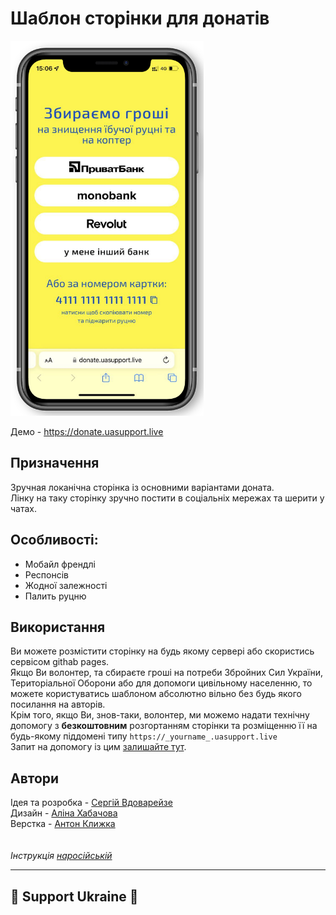 # Шаблон сторінки для донатів

<img src='img/demo.png' height=600>

Демо - https://donate.uasupport.live

## Призначення
Зручная локанічна сторінка із основними варіантами доната.\
Лінку на таку сторінку зручно постити в соціальніх мережах та шерити у чатах.

## Особливості:
- Мобайл френдлі
- Респонсів
- Жодної залежності
- Палить руцню

## Використання
Ви можете розмістити сторінку на будь якому сервері або скористись сервісом githab pages.\
Якщо Ви волонтер, та сбираєте гроші на потреби Збройних Сил України, Територіальної Оборони або для допомоги цивільному населенню, то можете користуватись шаблоном абсолютно вільно без будь якого посилання на авторів.\
Крім того, якщо Ви, знов-таки, волонтер, ми можемо надати технічну допомогу з **безкоштовним** розгортанням сторінки та розміщенню її на будь-якому піддомені типу
`https://_yourname_.uasupport.live`\
Запит на допомогу із цим [залишайте тут](https://github.com/SergiiVdovareize/donate/issues/3).

## Автори
Ідея та розробка - [Сергій Вдоварейзе](https://github.com/SergiiVdovareize)\
Дизайн - [Аліна Хабачова](https://alinakhabachova.com)\
Верстка - [Антон Клижка](https://github.com/klyzhka)\
 \
 \
*Інструкція [наросійській](README.orc.md)*

---
## 💛 Support Ukraine 💙

